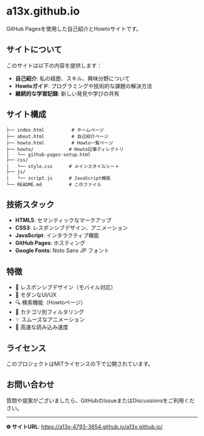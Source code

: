 # a13x.github.io

GitHub Pagesを使用した自己紹介とHowtoサイトです。

## サイトについて

このサイトは以下の内容を提供します：

- **自己紹介**: 私の経歴、スキル、興味分野について
- **Howtoガイド**: プログラミングや技術的な課題の解決方法
- **継続的な学習記録**: 新しい発見や学びの共有

## サイト構成

```
├── index.html          # ホームページ
├── about.html          # 自己紹介ページ
├── howto.html          # Howto一覧ページ
├── howto/             # Howto記事ディレクトリ
│   └── github-pages-setup.html
├── css/
│   └── style.css      # メインスタイルシート
├── js/
│   └── script.js      # JavaScript機能
└── README.md          # このファイル
```

## 技術スタック

- **HTML5**: セマンティックなマークアップ
- **CSS3**: レスポンシブデザイン、アニメーション
- **JavaScript**: インタラクティブ機能
- **GitHub Pages**: ホスティング
- **Google Fonts**: Noto Sans JP フォント

## 特徴

- 📱 レスポンシブデザイン（モバイル対応）
- 🎨 モダンなUI/UX
- 🔍 検索機能（Howtoページ）
- 📂 カテゴリ別フィルタリング
- ✨ スムーズなアニメーション
- 🚀 高速な読み込み速度

## ライセンス

このプロジェクトはMITライセンスの下で公開されています。

## お問い合わせ

質問や提案がございましたら、GitHubのIssueまたはDiscussionsをご利用ください。

---
**🌐 サイトURL**: https://a13x-4793-3654.github.io/a13x.github.io/
